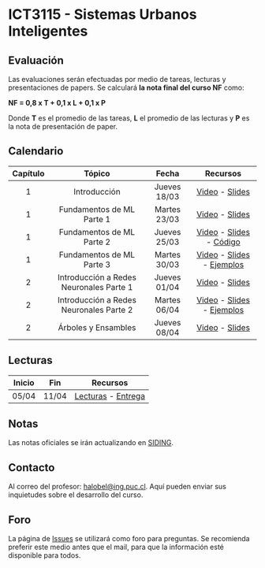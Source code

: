 # ICT3115 - Sistemas Urbanos Inteligentes

<!-- ## Video y tutoriales

1. [Tutorial CMD](https://www.youtube.com/watch?v=qgFmMU6Pukc) 
1. [Tutorial Instalación Python y Jupyter](https://www.youtube.com/watch?v=FxHoi_ZRV4s) -->



## Evaluación

Las evaluaciones serán efectuadas por medio de tareas, lecturas y presentaciones de papers. Se calculará **la nota final del curso NF** como:

  **NF = 0,8 x T + 0,1 x L + 0,1 x P**

 Donde **T** es el promedio de las tareas, **L** el promedio de las lecturas y **P** es la nota de presentación de paper.


## Calendario 

| Capítulo |	Tópico           | Fecha          | Recursos |
| :-:      | :-:               | :-:          | :-:      |
| 1        | Introducción      | Jueves 18/03 | [Video](https://youtu.be/jDW_kl3n4B0) - [Slides](../../blob/main/Clases/Capítulo%201/01%20-%20Introducción.pdf) |
| 1        | Fundamentos de ML Parte 1| Martes 23/03 | [Video](https://youtu.be/T5fmQMDJfDA) - [Slides](../../blob/main/Clases/Capítulo%201/02%20-%20Fundamentos%20de%20Machine%20Learning%20Parte%201.pdf)|
| 1        | Fundamentos de ML Parte 2| Jueves 25/03 | [Video](https://youtu.be/KV7Xke_LEsU) - [Slides](../../blob/main/Clases/Capítulo%201/03%20-%20Fundamentos%20de%20Machine%20Learning%20Parte%202.pdf) - [Código](../../tree/main/Clases/Capítulo%201/Ejemplos)|
| 1        | Fundamentos de ML Parte 3| Martes 30/03 | [Video](https://youtu.be/zSL2A7LIu0I) - [Slides](../../blob/main/Clases/Capítulo%201/04%20-%20Fundamentos%20de%20Machine%20Learning%20Parte%203.pdf) - [Ejemplos](../../tree/main/Clases/Capítulo%201/Ejemplos)|
| 2        | Introducción a Redes Neuronales Parte 1| Jueves 01/04 | [Video](https://youtu.be/ErjP0V_DgTQ) - [Slides](../../blob/main/Clases/Capítulo%202/01%20-%20Introducción%20a%20Redes%20Neuronales%20Parte%201.pdf)|
| 2        | Introducción a Redes Neuronales Parte 2| Martes 06/04 | [Video](https://youtu.be/BIhl1QA1nkA) - [Slides](../../blob/main/Clases/Capítulo%202/02%20-%20Introducción%20a%20Redes%20Neuronales%20Parte%202.pdf) - [Ejemplos](../../tree/main/Clases/Capítulo%202/Ejemplos)|
| 2        | Árboles y Ensambles| Jueves 08/04 | [Video](https://youtu.be/pQKIhLMYuGw) - [Slides](../../blob/main/Clases/Capítulo%202/03%20-%20Árboles%20y%20Ensambles.pdf) |




## Lecturas
| Inicio |	Fin   | Recursos |
| :-:    | :-:   | :-:          | 
| 05/04  | 11/04 | [Lecturas](../../tree/main/Lecturas/Semana%205-4%20al%2011-4) - [Entrega](https://forms.gle/APCqNBwJfVPksN1AA) |


## Notas
Las notas oficiales se irán actualizando en [SIDING](https://www.ing.uc.cl/#SIDING).

## Contacto

Al correo del profesor: halobel@ing.puc.cl. Aquí pueden enviar sus inquietudes sobre el desarrollo del curso.

## Foro

La página de [Issues](../../issues) se utilizará como foro para preguntas. Se recomienda preferir este medio antes que el mail, para que la información esté disponible para todos.
